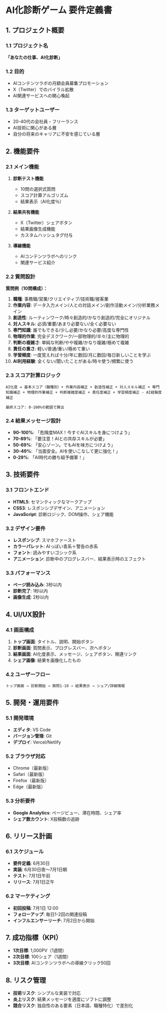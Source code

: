 # AI化診断ゲーム 要件定義書

## 1. プロジェクト概要

### 1.1 プロジェクト名
**「あなたの仕事、AI化診断」**

### 1.2 目的
- AIコンテンツラボの月額会員募集プロモーション
- X（Twitter）でのバイラル拡散
- AI関連サービスへの関心喚起

### 1.3 ターゲットユーザー
- 20-40代の会社員・フリーランス
- AI技術に関心がある層
- 自分の将来のキャリアに不安を感じている層

## 2. 機能要件

### 2.1 メイン機能
1. **診断テスト機能**
   - 10問の選択式質問
   - スコア計算アルゴリズム
   - 結果表示（AI化度％）

2. **結果共有機能**
   - X（Twitter）シェアボタン
   - 結果画像生成機能
   - カスタムハッシュタグ付与

3. **導線機能**
   - AIコンテンツラボへのリンク
   - 関連サービス紹介

### 2.2 質問設計
**質問例（10問構成）：**

1. **職種**: 事務職/営業/クリエイティブ/技術職/接客業
2. **作業内容**: データ入力メイン/人との対話メイン/創作活動メイン/分析業務メイン
3. **創造性**: ルーティンワーク/時々創造的/かなり創造的/完全にオリジナル
4. **対人スキル**: 必須/重要/あまり必要ない/全く必要ない
5. **専門知識**: 誰でもできる/少し必要/かなり必要/高度な専門性
6. **物理的作業**: 完全デスクワーク/一部物理的/半々/主に物理的
7. **判断の複雑さ**: 単純な判断/やや複雑/かなり複雑/極めて複雑
8. **責任の重さ**: 軽い/普通/重い/極めて重い
9. **学習頻度**: 一度覚えれば十分/年に数回/月に数回/毎日新しいことを学ぶ
10. **AI利用経験**: 全くない/聞いたことがある/時々使う/頻繁に使う

### 2.3 スコア計算ロジック
```
AI化度 = 基本スコア（職種別）+ 作業内容補正 + 創造性補正 + 対人スキル補正 + 専門知識補正 + 物理的作業補正 + 判断複雑度補正 + 責任度補正 + 学習頻度補正 - AI経験度補正

最終スコア: 0-100%の範囲で算出
```

### 2.4 結果メッセージ設計
- **90-100%**: 「危険度MAX！今すぐAIスキルを身につけよう」
- **70-89%**: 「要注意！AIとの共存スキルが必要」
- **50-69%**: 「安心ゾーン。でもAIを味方につけよう」
- **30-49%**: 「当面安全。AIを使いこなして更に強化！」
- **0-29%**: 「AI時代の勝ち組予備軍！」

## 3. 技術要件

### 3.1 フロントエンド
- **HTML5**: セマンティックなマークアップ
- **CSS3**: レスポンシブデザイン、アニメーション
- **JavaScript**: 診断ロジック、DOM操作、シェア機能

### 3.2 デザイン要件
- **レスポンシブ**: スマホファースト
- **カラーパレット**: AIっぽい青系＋警告の赤系
- **フォント**: 読みやすいゴシック系
- **アニメーション**: 診断中のプログレスバー、結果表示時のエフェクト

### 3.3 パフォーマンス
- **ページ読み込み**: 3秒以内
- **診断完了**: 1秒以内
- **画像生成**: 2秒以内

## 4. UI/UX設計

### 4.1 画面構成
1. **トップ画面**: タイトル、説明、開始ボタン
2. **診断画面**: 質問表示、プログレスバー、次へボタン
3. **結果画面**: AI化度表示、メッセージ、シェアボタン、関連リンク
4. **シェア画像**: 結果を画像化したもの

### 4.2 ユーザーフロー
```
トップ画面 → 診断開始 → 質問1-10 → 結果表示 → シェア/詳細情報
```

## 5. 開発・運用要件

### 5.1 開発環境
- **エディタ**: VS Code
- **バージョン管理**: Git
- **デプロイ**: Vercel/Netlify

### 5.2 ブラウザ対応
- Chrome（最新版）
- Safari（最新版）
- Firefox（最新版）
- Edge（最新版）

### 5.3 分析要件
- **Google Analytics**: ページビュー、滞在時間、シェア率
- **シェア数カウント**: X投稿数の追跡

## 6. リリース計画

### 6.1 スケジュール
- **要件定義**: 6月30日
- **実装**: 6月30日夜〜7月1日朝
- **テスト**: 7月1日午前
- **リリース**: 7月1日正午

### 6.2 マーケティング
- **初回投稿**: 7月1日 12:00
- **フォローアップ**: 毎日1-2回の関連投稿
- **インフルエンサーリーチ**: 7月2日から開始

## 7. 成功指標（KPI）
- **1次目標**: 1,000PV（1週間）
- **2次目標**: 100シェア（1週間）
- **3次目標**: AIコンテンツラボへの導線クリック50回

## 8. リスク管理
- **技術リスク**: シンプルな実装で対応
- **炎上リスク**: 結果メッセージを適度にソフトに調整
- **競合リスク**: 独自性のある要素（日本語、職種特化）で差別化
